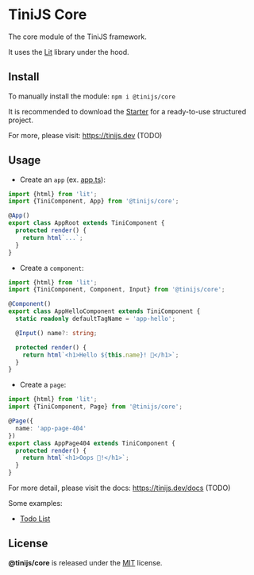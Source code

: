 # TiniJS Core 

The core module of the TiniJS framework.

It uses the [Lit](https://lit.dev/) library under the hood.

## Install

To manually install the module: `npm i @tinijs/core`

It is recommended to download the [Starter](https://github.com/tinijs/blank-starter) for a ready-to-use structured project.

For more, please visit: <https://tinijs.dev> (TODO)

## Usage

- Create an `app` (ex. [app.ts](https://github.com/tinijs/blank-starter/blob/main/app/app.ts)):

```ts
import {html} from 'lit';
import {TiniComponent, App} from '@tinijs/core';

@App()
export class AppRoot extends TiniComponent {
  protected render() {
    return html`...`;
  }
}
```

- Create a `component`:

```ts
import {html} from 'lit';
import {TiniComponent, Component, Input} from '@tinijs/core';

@Component()
export class AppHelloComponent extends TiniComponent {
  static readonly defaultTagName = 'app-hello';

  @Input() name?: string;

  protected render() {
    return html`<h1>Hello ${this.name}! 👋</h1>`;
  }
}
```

- Create a `page`:

```ts
import {html} from 'lit';
import {TiniComponent, Page} from '@tinijs/core';

@Page({
  name: 'app-page-404'
})
export class AppPage404 extends TiniComponent {
  protected render() {
    return html`<h1>Oops 🫣!</h1>`;
  }
}
```

For more detail, please visit the docs: <https://tinijs.dev/docs> (TODO)

Some examples:
 - [Todo List](https://todo-demo.tinijs.dev/)

## License

**@tinijs/core** is released under the [MIT](./LICENSE) license.
